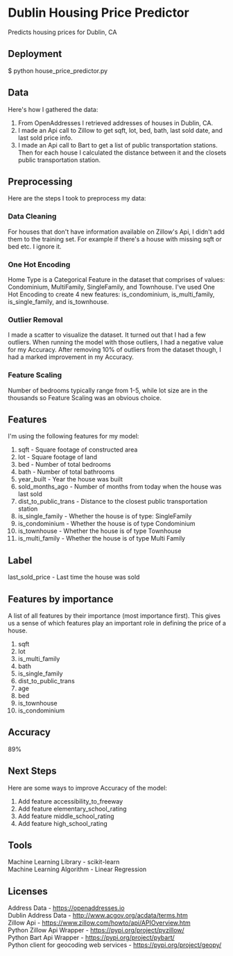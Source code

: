 # Dublin Housing Price Predictor

Predicts housing prices for Dublin, CA

## Deployment

$ python house_price_predictor.py

## Data

Here's how I gathered the data:

1) From OpenAddresses I retrieved addresses of houses in Dublin, CA.
2) I made an Api call to Zillow to get sqft, lot, bed, bath, last sold date, and last sold price info.
3) I made an Api call to Bart to get a list of public transportation stations. Then for each house I calculated the distance between it and the closets public transportation station.

## Preprocessing

Here are the steps I took to preprocess my data:

### Data Cleaning

For houses that don't have information available on Zillow's Api, I didn't add them to the training set. For example if there's a house with missing sqft or bed etc. I ignore it.

### One Hot Encoding

Home Type is a Categorical Feature in the dataset that comprises of values: Condominium, MultiFamily, SingleFamily, and Townhouse. I've used One Hot Encoding to create 4 new features: is_condominium, is_multi_family, is_single_family, and is_townhouse.

### Outlier Removal

I made a scatter to visualize the dataset. It turned out that I had a few outliers. When running the model with those outliers, I had a negative value for my Accuracy. After removing 10% of outliers from the dataset though, I had a marked improvement in my Accuracy.

### Feature Scaling

Number of bedrooms typically range from 1-5, while lot size are in the thousands so Feature Scaling was an obvious choice.

## Features

I'm using the following features for my model:

1. sqft - Square footage of constructed area
2. lot - Square footage of land
3. bed - Number of total bedrooms
4. bath - Number of total bathrooms
5. year_built - Year the house was built
6. sold_months_ago - Number of months from today when the house was last sold
7. dist_to_public_trans - Distance to the closest public transportation station
8. is_single_family - Whether the house is of type: SingleFamily
9. is_condominium - Whether the house is of type Condominium
10. is_townhouse - Whether the house is of type Townhouse
11. is_multi_family - Whether the house is of type Multi Family

## Label

last_sold_price - Last time the house was sold

## Features by importance

A list of all features by their importance (most importance first). This gives us a sense of which features play an important role in defining the price of a house.

1. sqft
2. lot
3. is_multi_family
4. bath
5. is_single_family
6. dist_to_public_trans
7. age
8. bed
9. is_townhouse
10. is_condominium

## Accuracy

89%

## Next Steps

Here are some ways to improve Accuracy of the model:

1. Add feature accessibility_to_freeway
2. Add feature elementary_school_rating
3. Add feature middle_school_rating
4. Add feature high_school_rating

## Tools

Machine Learning Library - scikit-learn <br />
Machine Learning Algorithm - Linear Regression

## Licenses

Address Data - https://openaddresses.io
<br>
Dublin Address Data - http://www.acgov.org/acdata/terms.htm
<br>
Zillow Api - https://www.zillow.com/howto/api/APIOverview.htm
<br>
Python Zillow Api Wrapper - https://pypi.org/project/pyzillow/
<br>
Python Bart Api Wrapper - https://pypi.org/project/pybart/
<br>
Python client for geocoding web services - https://pypi.org/project/geopy/